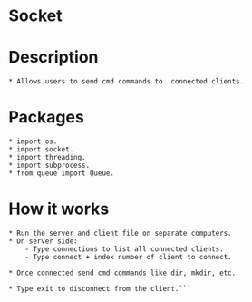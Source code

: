 Socket
======

Description
===========
```
* Allows users to send cmd commands to  connected clients.

```

Packages
========
```
* import os.
* import socket.
* import threading.
* import subprocess.
* from queue import Queue.
```

How it works
============
```
* Run the server and client file on separate computers.
* On server side:
    - Type connections to list all connected clients.
    - Type connect + index number of client to connect.

* Once connected send cmd commands like dir, mkdir, etc.

* Type exit to disconnect from the client.```